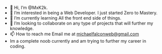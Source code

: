 - 👋 Hi, I’m @MxK2k.
- 👀 I’m interested in being a Web Developer. I just started Zero to Mastery.
- 🌱 I’m currently learning All the front end side of things.
- 💞️ I’m looking to collaborate on any type of projects that will further my knowledge.
- 📫 How to reach me Email me at michaelfalconweb@gmail.com
- Im a complete noob currently and am trying to further my career in coding.
<!---
MxK2k/MxK2k is a ✨ special ✨ repository because its `README.md` (this file) appears on your GitHub profile.
You can click the Preview link to take a look at your changes.
--->

